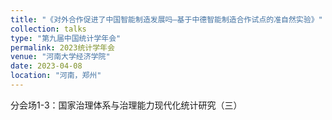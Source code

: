 ```yaml
---
title: "《对外合作促进了中国智能制造发展吗—基于中德智能制造合作试点的准自然实验》"
collection: talks
type: "第九届中国统计学年会"
permalink: 2023统计学年会
venue: "河南大学经济学院"
date: 2023-04-08
location: "河南，郑州"
---
```


分会场1-3：国家治理体系与治理能力现代化统计研究（三）
